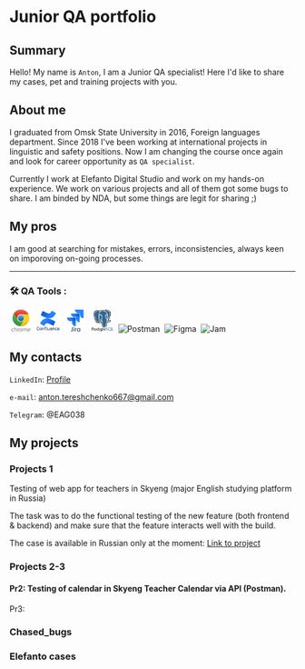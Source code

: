 # Junior QA portfolio

## Summary

Hello! My name is ``Anton``, I am a Junior QA specialist! 
Here I'd like to share my cases, pet and training projects with you.

## About me
I graduated from Omsk State University in 2016, Foreign languages department. 
Since 2018 I've been working at international projects in linguistic and safety positions. 
Now I am changing the course once again and look for career opportunity as ``QA specialist``. 

Currently I work at Elefanto Digital Studio and work on my hands-on experience.
We work on various projects and all of them got some bugs to share.
I am binded by NDA, but some things are legit for sharing ;)

## My pros

I am good at searching for mistakes, errors, inconsistencies, always keen on imporoving on-going processes. 

---

### :hammer_and_wrench: QA Tools :

<img src="https://github.com/devicons/devicon/blob/master/icons/chrome/chrome-original-wordmark.svg" title="Google Chrome" alt="Chrome" width="40" height="40"/>&nbsp;
<img src="https://github.com/devicons/devicon/blob/master/icons/confluence/confluence-original-wordmark.svg" title="Atlassian Confluence" alt="Confluence" width="40" height="40"/>&nbsp;
<img src="https://github.com/devicons/devicon/blob/master/icons/jira/jira-original-wordmark.svg" title="Atlassian Jira" alt="Jira" width="40" height="40"/>&nbsp;
<img src="https://github.com/devicons/devicon/blob/master/icons/postgresql/postgresql-original-wordmark.svg" title="PostgreSQL" alt="PSQL" width="40" height="40"/>&nbsp;
<img src="https://www.svgrepo.com/show/354202/postman-icon.svg" title="Postman" alt="Postman" width="40" height="40"/>&nbsp;
<img src="https://cdn4.iconfinder.com/data/icons/logos-brands-in-colors/3000/figma-logo-512.png" title="Figma" alt="Figma" width="40" height="40"/>&nbsp;
<img src="https://assets.asana.biz/transform/1fd9db4e-f8fd-474d-b3e2-f405c7589763/jam-color" title="Jam" alt="Jam" width="40" height="40"/>&nbsp; 

## My contacts
``LinkedIn``: <a href="www.linkedin.com/in/antontereshchenko667">Profile</a>

``e-mail``: anton.tereshchenko667@gmail.com

``Telegram``: @EAG038

## My projects

### Projects 1 
Testing of web app for teachers in Skyeng (major English studying platform in Russia)

The task was to do the functional testing of the new feature (both frontend & backend) and make sure that the feature interacts well with the build. 

The case is available in Russian only at the moment: 
<a href="https://teresantqa.atlassian.net/wiki/spaces/SD/pages/65541/2">Link to project</a>

### Projects 2-3

#### Pr2: Testing of calendar in Skyeng Teacher Calendar via API (Postman).

Pr3:

### Chased_bugs

### Elefanto cases
